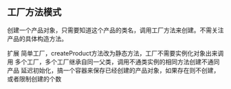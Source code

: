 ## 工厂方法模式
创建一个产品对象，只需要知道这个产品的类名，调用工厂方法来创建。不需关注产品的具体构造方法。

扩展
简单工厂，createProduct方法改为静态方法，工厂不需要实例化对象出来调用
多个工厂，多个工厂继承自同一父类，调用不通类实例的相同方法创建不通同产品
延迟初始化，搞一个容器来保存已经创建的产品对象，如果存在则不创建，或者限制创建的个数
